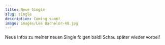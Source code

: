 ```yaml
---
title: Neue Single 
slug: single
description: Coming soon!
image: images/Lea Bachelor-48.jpg
---
```


Neue Infos zu meiner neuen Single folgen bald! Schau später wieder vorbei!
